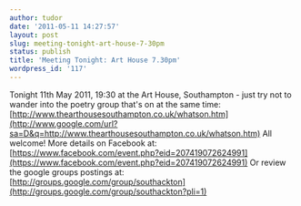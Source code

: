 ```yaml
---
author: tudor
date: '2011-05-11 14:27:57'
layout: post
slug: meeting-tonight-art-house-7-30pm
status: publish
title: 'Meeting Tonight: Art House 7.30pm'
wordpress_id: '117'
---
```


Tonight 11th May 2011, 19:30 at the Art House, Southampton - just try
not to wander into the poetry group that's on at the same time:
[http://www.thearthousesouthampton.co.uk/whatson.htm](http://www.google.com/url?sa=D&q=http://www.thearthousesouthampton.co.uk/whatson.htm)
All welcome! More details on Facebook at:
[https://www.facebook.com/event.php?eid=207419072624991](https://www.facebook.com/event.php?eid=207419072624991)
Or review the google groups postings at:
[http://groups.google.com/group/southackton](http://groups.google.com/group/southackton?pli=1)
